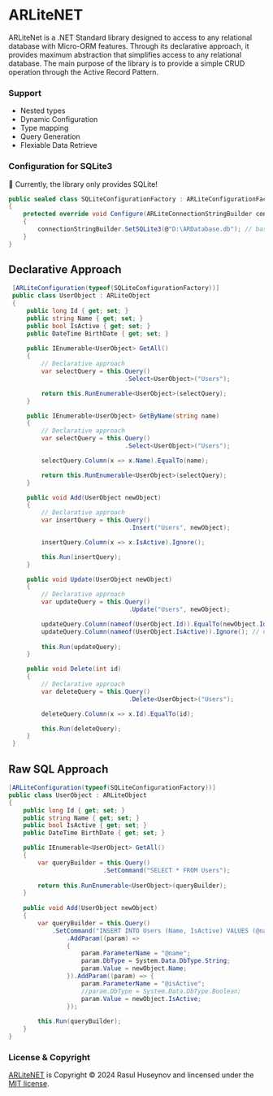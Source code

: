 # ARLiteNET

ARLiteNet is a .NET Standard library designed to access to any relational database with Micro-ORM features. Through its declarative approach, it provides maximum abstraction that simplifies access to any relational database. The main purpose of the library is to provide a simple CRUD operation through the Active Record Pattern.



### Support
* Nested types
* Dynamic Configuration
* Type mapping
* Query Generation
* Flexiable Data Retrieve

### Configuration for SQLite3
🔴 Currently, the library only provides SQLite!

```csharp
public sealed class SQLiteConfigurationFactory : ARLiteConfigurationFactory
{
    protected override void Configure(ARLiteConnectionStringBuilder connectionStringBuilder)
    {
        connectionStringBuilder.SetSQLite3(@"D:\ARDatabase.db"); // basic sample!                              
    }
}
```

## Declarative Approach
```csharp
 [ARLiteConfiguration(typeof(SQLiteConfigurationFactory))]
 public class UserObject : ARLiteObject
 {
     public long Id { get; set; }
     public string Name { get; set; }
     public bool IsActive { get; set; }
     public DateTime BirthDate { get; set; }
     
     public IEnumerable<UserObject> GetAll()
     {
         // Declarative approach
         var selectQuery = this.Query()
                                .Select<UserObject>("Users");

         return this.RunEnumerable<UserObject>(selectQuery);
     }

     public IEnumerable<UserObject> GetByName(string name)
     {
         // Declarative approach
         var selectQuery = this.Query()
                                .Select<UserObject>("Users");

         selectQuery.Column(x => x.Name).EqualTo(name);

         return this.RunEnumerable<UserObject>(selectQuery);
     }

     public void Add(UserObject newObject)
     {
         // Declarative approach
         var insertQuery = this.Query()
                                 .Insert("Users", newObject);

         insertQuery.Column(x => x.IsActive).Ignore();

         this.Run(insertQuery);
     }

     public void Update(UserObject newObject)
     {
         // Declarative approach
         var updateQuery = this.Query()
                                 .Update("Users", newObject);

         updateQuery.Column(nameof(UserObject.Id)).EqualTo(newObject.Id);
         updateQuery.Column(nameof(UserObject.IsActive)).Ignore(); // updateQuery.Column(x => x.IsActive).Ignore();
         
         this.Run(updateQuery);
     }

     public void Delete(int id)
     {
         // Declarative approach
         var deleteQuery = this.Query()
                                 .Delete<UserObject>("Users");

         deleteQuery.Column(x => x.Id).EqualTo(id);

         this.Run(deleteQuery);
     }
 }
```
## Raw SQL Approach
```csharp
[ARLiteConfiguration(typeof(SQLiteConfigurationFactory))]
public class UserObject : ARLiteObject
{
    public long Id { get; set; }
    public string Name { get; set; }
    public bool IsActive { get; set; }
    public DateTime BirthDate { get; set; }

    public IEnumerable<UserObject> GetAll()
    {
        var queryBuilder = this.Query()
                          .SetCommand("SELECT * FROM Users");
    
        return this.RunEnumerable<UserObject>(queryBuilder);
    }
    
    public void Add(UserObject newObject)
    {
        var queryBuilder = this.Query()
            .SetCommand("INSERT INTO Users (Name, IsActive) VALUES (@name, @isActive)")
                .AddParam((param) =>
                {
                    param.ParameterName = "@name";
                    param.DbType = System.Data.DbType.String;
                    param.Value = newObject.Name;
                }).AddParam((param) => {
                    param.ParameterName = "@isActive";
                    //param.DbType = System.Data.DbType.Boolean;
                    param.Value = newObject.IsActive;
                });
    
        this.Run(queryBuilder);
    }
}
```

### License & Copyright

[ARLiteNET](https://github.com/rasulhsn/ARLiteNET) is Copyright © 2024 Rasul Huseynov and lincensed under the [MIT license](https://github.com/rasulhsn/ARLiteNET/blob/main/LICENSE).
